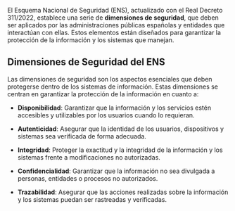 El Esquema Nacional de Seguridad (ENS), actualizado con el Real Decreto 311/2022, establece una serie de **dimensiones de seguridad**, que deben ser aplicados por las administraciones públicas españolas y entidades que interactúan con ellas. Estos elementos están diseñados para garantizar la protección de la información y los sistemas que manejan.

## **Dimensiones de Seguridad del ENS** <!-- {docsify-ignore} -->

Las dimensiones de seguridad son los aspectos esenciales que deben protegerse dentro de los sistemas de información. Estas dimensiones se centran en garantizar la protección de la información en cuanto a:

- **Disponibilidad**: Garantizar que la información y los servicios estén accesibles y utilizables por los usuarios cuando lo requieran.
  
- **Autenticidad**: Asegurar que la identidad de los usuarios, dispositivos y sistemas sea verificada de forma adecuada.

- **Integridad**: Proteger la exactitud y la integridad de la información y los sistemas frente a modificaciones no autorizadas.

- **Confidencialidad**: Garantizar que la información no sea divulgada a personas, entidades o procesos no autorizados.

- **Trazabilidad**: Asegurar que las acciones realizadas sobre la información y los sistemas puedan ser rastreadas y verificadas.